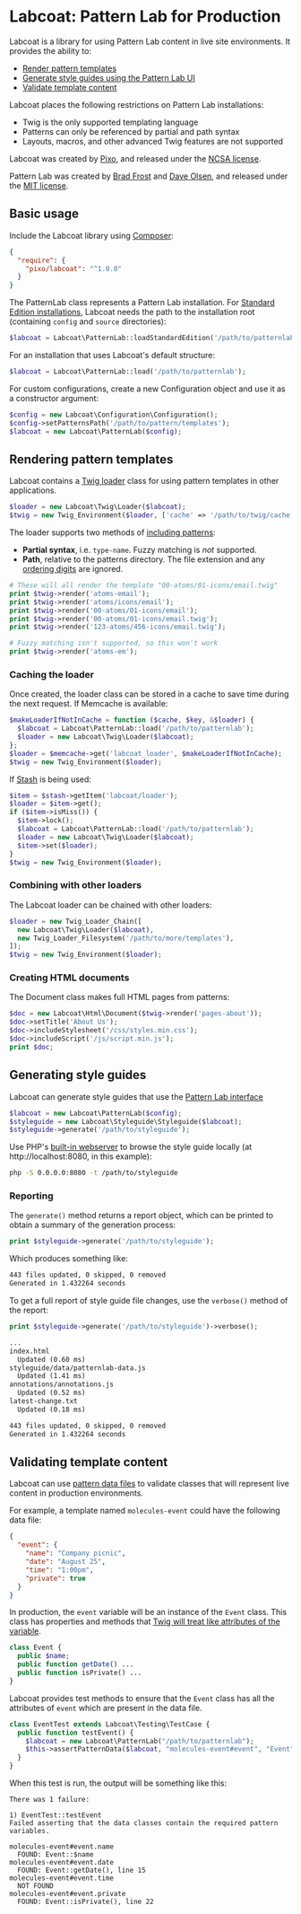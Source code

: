 # Labcoat: Pattern Lab for Production

Labcoat is a library for using Pattern Lab content in live site environments. It provides the ability to:

* [Render pattern templates](#rendering-pattern-templates)
* [Generate style guides using the Pattern Lab UI](#generating-style-guides)
* [Validate template content](#validating-template-content)

Labcoat places the following restrictions on Pattern Lab installations:

* Twig is the only supported templating language
* Patterns can only be referenced by partial and path syntax
* Layouts, macros, and other advanced Twig features are not supported

Labcoat was created by [Pixo](http://pixotech.com/), and released under the [NCSA license](https://opensource.org/licenses/NCSA).

Pattern Lab was created by [Brad Frost](http://bradfrostweb.com) and [Dave Olsen](http://dmolsen.com), and released under the [MIT license](https://opensource.org/licenses/MIT).

## Basic usage

Include the Labcoat library using [Composer](https://getcomposer.org/):

```json
{
  "require": {
    "pixo/labcoat": "^1.0.0"
  }
}
```

The PatternLab class represents a Pattern Lab installation. For [Standard Edition installations][standard edition], Labcoat needs the path to the installation root (containing `config` and `source` directories):

```php
$labcoat = Labcoat\PatternLab::loadStandardEdition('/path/to/patternlab');
```

For an installation that uses Labcoat's default structure:

```php
$labcoat = Labcoat\PatternLab::load('/path/to/patternlab');
```

For custom configurations, create a new Configuration object and use it as a constructor argument:

```php
$config = new Labcoat\Configuration\Configuration();
$config->setPatternsPath('/path/to/pattern/templates');
$labcoat = new Labcoat\PatternLab($config);
```

## Rendering pattern templates

Labcoat contains a [Twig loader][Twig loaders] class for using pattern templates in other applications.

```php
$loader = new Labcoat\Twig\Loader($labcoat);
$twig = new Twig_Environment($loader, ['cache' => '/path/to/twig/cache']);
```

The loader supports two methods of [including patterns][including patterns]:

* **Partial syntax**, i.e. `type-name`. Fuzzy matching is _not_ supported.
* **Path**, relative to the patterns directory. The file extension and any [ordering digits][ordering digits] are ignored.

```php
# These will all render the template "00-atoms/01-icons/email.twig"
print $twig->render('atoms-email');
print $twig->render('atoms/icons/email');
print $twig->render('00-atoms/01-icons/email');
print $twig->render('00-atoms/01-icons/email.twig');
print $twig->render('123-atoms/456-icons/email.twig');

# Fuzzy matching isn't supported, so this won't work
print $twig->render('atoms-em');
```

### Caching the loader

Once created, the loader class can be stored in a cache to save time during the next request. If Memcache is available:

```php
$makeLoaderIfNotInCache = function ($cache, $key, &$loader) {
  $labcoat = Labcoat\PatternLab::load('/path/to/patternlab');
  $loader = new Labcoat\Twig\Loader($labcoat);
};
$loader = $memcache->get('labcoat_loader', $makeLoaderIfNotInCache);
$twig = new Twig_Environment($loader);
```

If [Stash][Stash] is being used:

```php
$item = $stash->getItem('labcoat/loader');
$loader = $item->get();
if ($item->isMiss()) {
  $item->lock();
  $labcoat = Labcoat\PatternLab::load('/path/to/patternlab');
  $loader = new Labcoat\Twig\Loader($labcoat);
  $item->set($loader);
}
$twig = new Twig_Environment($loader);
```

### Combining with other loaders

The Labcoat loader can be chained with other loaders:

```php
$loader = new Twig_Loader_Chain([
  new Labcoat\Twig\Loader($labcoat),
  new Twig_Loader_Filesystem('/path/to/more/templates'),
]);
$twig = new Twig_Environment($loader);
```

### Creating HTML documents

The Document class makes full HTML pages from patterns:

```php
$doc = new Labcoat\Html\Document($twig->render('pages-about'));
$doc->setTitle('About Us');
$doc->includeStylesheet('/css/styles.min.css');
$doc->includeScript('/js/script.min.js');
print $doc;
```

## Generating style guides

Labcoat can generate style guides that use the [Pattern Lab interface](https://github.com/pattern-lab/styleguidekit-assets-default)

```php
$labcoat = new Labcoat\PatternLab($config);
$styleguide = new Labcoat\Styleguide\Styleguide($labcoat);
$styleguide->generate('/path/to/styleguide');
```

Use PHP's [built-in webserver](http://us1.php.net/manual/en/features.commandline.webserver.php) to browse the style guide locally (at http://localhost:8080, in this example):

```bash
php -S 0.0.0.0:8080 -t /path/to/styleguide
```

### Reporting

The `generate()` method returns a report object, which can be printed to obtain a summary of the generation process:

```php
print $styleguide->generate('/path/to/styleguide');
```

Which produces something like:

```txt
443 files updated, 0 skipped, 0 removed
Generated in 1.432264 seconds
```

To get a full report of style guide file changes, use the `verbose()` method of the report:

```php
print $styleguide->generate('/path/to/styleguide')->verbose();
```

```txt
...
index.html
  Updated (0.60 ms)
styleguide/data/patternlab-data.js
  Updated (1.41 ms)
annotations/annotations.js
  Updated (0.52 ms)
latest-change.txt
  Updated (0.18 ms)

443 files updated, 0 skipped, 0 removed
Generated in 1.432264 seconds
```

## Validating template content

Labcoat can use [pattern data files](http://patternlab.io/docs/data-pattern-specific.html) to validate classes that will represent live content in production environments.

For example, a template named `molecules-event` could have the following data file:

```json
{
  "event": {
    "name": "Company picnic",
    "date": "August 25",
    "time": "1:00pm",
    "private": true
  }
}
```

In production, the `event` variable will be an instance of the `Event` class. This class has properties and methods that [Twig will treat like attributes of the variable](http://twig.sensiolabs.org/doc/templates.html#variables).

```php
class Event {
  public $name;
  public function getDate() ...
  public function isPrivate() ...
}
```

Labcoat provides test methods to ensure that the `Event` class has all the attributes of `event` which are present in the data file.

```php
class EventTest extends Labcoat\Testing\TestCase {
  public function testEvent() {
    $labcoat = new Labcoat\PatternLab("/path/to/patternlab");
    $this->assertPatternData($labcoat, "molecules-event#event", "Event");
  }
}
```

When this test is run, the output will be something like this:

```
There was 1 failure:

1) EventTest::testEvent
Failed asserting that the data classes contain the required pattern variables.

molecules-event#event.name
  FOUND: Event::$name
molecules-event#event.date
  FOUND: Event::getDate(), line 15
molecules-event#event.time
  NOT FOUND
molecules-event#event.private
  FOUND: Event::isPrivate(), line 22
```

[standard edition]: https://github.com/pattern-lab/edition-php-twig-standard
[Twig loaders]: http://twig.sensiolabs.org/doc/api.html#loaders
[including patterns]: http://patternlab.io/docs/pattern-including.html
[ordering digits]: http://patternlab.io/docs/pattern-reorganizing.html
[Stash]: http://www.stashphp.com/